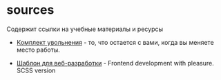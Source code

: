 # sources
Содержит ссылки на учебные материалы и ресурсы

- [Комплект увольнения](https://habr.com/ru/post/434644/) - то, что остается с вами, когда вы меняете место работы.

- [Шаблон для веб-разработки](https://github.com/andreyalexeich/gulp-scss-starter) - Frontend development with pleasure. SCSS version
